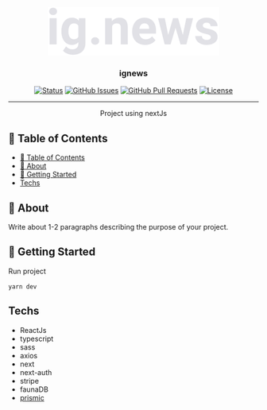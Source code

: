 <p align="center">
  <a href="" rel="noopener">
 <img width=344px height=97px src="/.github/logo.png" alt="ignews"></a>
</p>

<h3 align="center">ignews</h3>

<div align="center">

[![Status](https://img.shields.io/badge/status-active-success.svg)]()
[![GitHub Issues](https://img.shields.io/github/issues/diegoaraujo85/ignite-ignews.svg)](https://github.com/diegoaraujo85/ignite-ignews/issues)
[![GitHub Pull Requests](https://img.shields.io/github/issues-pr/diegoaraujo85/ignite-ignews.svg)](https://github.com/diegoaraujo85/ignite-ignews/pulls)
[![License](https://img.shields.io/badge/license-MIT-blue.svg)](/LICENSE)

</div>

---

<p align="center"> Project using nextJs
    <br>
</p>

## 📝 Table of Contents

- [📝 Table of Contents](#-table-of-contents)
- [🧐 About <a name = "about"></a>](#-about-)
- [🏁 Getting Started <a name = "getting_started"></a>](#-getting-started-)
- [Techs  <a name = "techs"></a>](#techs--)


## 🧐 About <a name = "about"></a>

Write about 1-2 paragraphs describing the purpose of your project.


## 🏁 Getting Started <a name = "getting_started"></a>


Run project
```
yarn dev
```

## Techs  <a name = "techs"></a>

- ReactJs
- typescript
- sass
- axios
- next
- next-auth
- stripe
- faunaDB
- [prismic](prismic.io)
